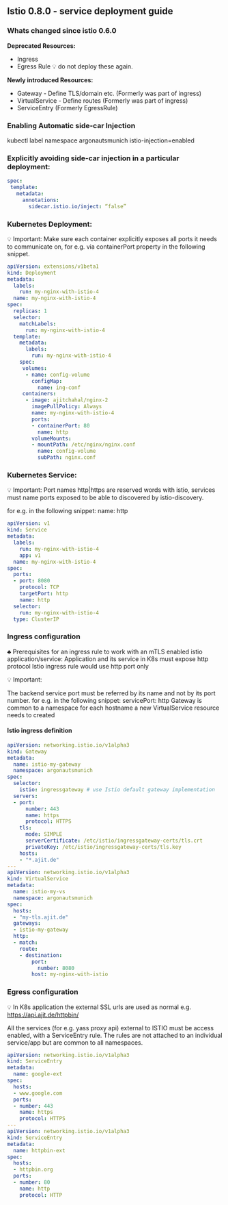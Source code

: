 ## Istio 0.8.0 - service deployment guide

### Whats changed since istio 0.6.0
**Deprecated Resources:**

- Ingress
- Egress Rule
:bulb: do not deploy these again.


**Newly introduced Resources:**

- Gateway - Define TLS/domain etc. (Formerly was part of ingress)
- VirtualService - Define routes (Formerly was part of ingress)
- ServiceEntry (Formerly EgressRule)


### Enabling Automatic side-car Injection 
kubectl label namespace argonautsmunich istio-injection=enabled


### Explicitly avoiding side-car injection in a particular deployment: 
```yaml
spec:
 template:
   metadata:
     annotations:
       sidecar.istio.io/inject: “false”
```

### Kubernetes Deployment:
:bulb: Important: Make sure each container explicitly exposes all ports it needs to communicate on, for e.g. via containerPort property in the following snippet.  

```yaml
apiVersion: extensions/v1beta1
kind: Deployment
metadata:
  labels:
    run: my-nginx-with-istio-4
  name: my-nginx-with-istio-4
spec:
  replicas: 1
  selector:
    matchLabels:
      run: my-nginx-with-istio-4
  template:
    metadata:
      labels:
        run: my-nginx-with-istio-4
    spec:
     volumes:
      - name: config-volume
        configMap:
          name: ing-conf
     containers:
      - image: ajitchahal/nginx-2
        imagePullPolicy: Always
        name: my-nginx-with-istio-4
        ports:
        - containerPort: 80
          name: http
        volumeMounts:
        - mountPath: /etc/nginx/nginx.conf
          name: config-volume
          subPath: nginx.conf
```

### Kubernetes Service:
:bulb: Important: Port names http|https are reserved words with istio, services must name ports exposed to be able to discovered by istio-discovery.

for e.g. in the following snippet: name: http

```yaml
apiVersion: v1
kind: Service
metadata:
  labels:
    run: my-nginx-with-istio-4
    app: v1
  name: my-nginx-with-istio-4
spec:
  ports:
  - port: 8080
    protocol: TCP
    targetPort: http
    name: http
  selector:
    run: my-nginx-with-istio-4
  type: ClusterIP
```

### Ingress configuration 


♣ Prerequisites for an ingress rule to work with an mTLS enabled istio application/service:
 Application and its service in K8s must expose http protocol 
Istio ingress rule would use http port only


:bulb: Important:

The backend service port must be referred by its name and not by its port number.  for e.g.  in the following snippet:  servicePort: http 
Gateway is common to a namespace 
for each hostname a new VirtualService resource needs to created

#### Istio ingress definition

```yaml
apiVersion: networking.istio.io/v1alpha3
kind: Gateway
metadata:
  name: istio-my-gateway
  namespace: argonautsmunich
spec:
  selector:
    istio: ingressgateway # use Istio default gateway implementation
  servers:
  - port:
      number: 443
      name: https
      protocol: HTTPS
    tls:
      mode: SIMPLE
      serverCertificate: /etc/istio/ingressgateway-certs/tls.crt
      privateKey: /etc/istio/ingressgateway-certs/tls.key
    hosts:
    - "*.ajit.de"
---
apiVersion: networking.istio.io/v1alpha3
kind: VirtualService
metadata:
  name: istio-my-vs
  namespace: argonautsmunich
spec:
  hosts:
  - "my-tls.ajit.de"
  gateways:
  - istio-my-gateway
  http:
  - match:
    route:
    - destination:
        port:
          number: 8080
        host: my-nginx-with-istio
```

### Egress configuration 
:bulb: In K8s application the external SSL  urls are used as normal e.g. https://api.ajit.de/httpbin/    

All the services (for e.g. yass proxy api) external to ISTIO must be access enabled, with a ServiceEntry rule. The rules are not attached to an individual service/app but are common to all namespaces.


```yaml
apiVersion: networking.istio.io/v1alpha3
kind: ServiceEntry
metadata:
  name: google-ext
spec:
  hosts:
  - www.google.com
  ports:
  - number: 443
    name: https
    protocol: HTTPS
---
apiVersion: networking.istio.io/v1alpha3
kind: ServiceEntry
metadata:
  name: httpbin-ext
spec:
  hosts:
  - httpbin.org
  ports:
  - number: 80
    name: http
    protocol: HTTP
```